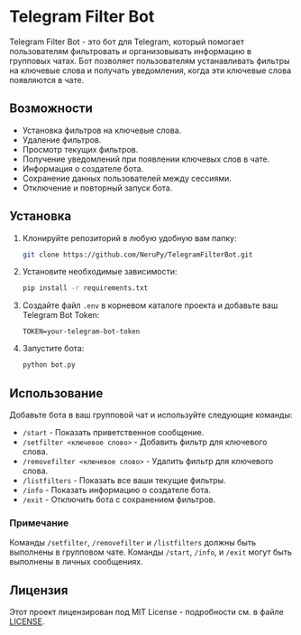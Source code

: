 # Telegram Filter Bot

Telegram Filter Bot - это бот для Telegram, который помогает пользователям фильтровать и организовывать информацию в групповых чатах. Бот позволяет пользователям устанавливать фильтры на ключевые слова и получать уведомления, когда эти ключевые слова появляются в чате.

## Возможности

- Установка фильтров на ключевые слова.
- Удаление фильтров.
- Просмотр текущих фильтров.
- Получение уведомлений при появлении ключевых слов в чате.
- Информация о создателе бота.
- Сохранение данных пользователей между сессиями.
- Отключение и повторный запуск бота.

## Установка

1. Клонируйте репозиторий в любую удобную вам папку:
    ```bash
    git clone https://github.com/NeruPy/TelegramFilterBot.git
    ```

2. Установите необходимые зависимости:
    ```bash
    pip install -r requirements.txt
    ```

3. Создайте файл `.env` в корневом каталоге проекта и добавьте ваш Telegram Bot Token:
    ```env
    TOKEN=your-telegram-bot-token
    ```

4. Запустите бота:
    ```bash
    python bot.py
    ```

## Использование

Добавьте бота в ваш групповой чат и используйте следующие команды:

- `/start` - Показать приветственное сообщение.
- `/setfilter <ключевое слово>` - Добавить фильтр для ключевого слова.
- `/removefilter <ключевое слово>` - Удалить фильтр для ключевого слова.
- `/listfilters` - Показать все ваши текущие фильтры.
- `/info` - Показать информацию о создателе бота.
- `/exit` - Отключить бота с сохранением фильтров.

### Примечание

Команды `/setfilter`, `/removefilter` и `/listfilters` должны быть выполнены в групповом чате. Команды `/start`, `/info`, и `/exit` могут быть выполнены в личных сообщениях.

## Лицензия

Этот проект лицензирован под MIT License - подробности см. в файле [LICENSE](LICENSE).
